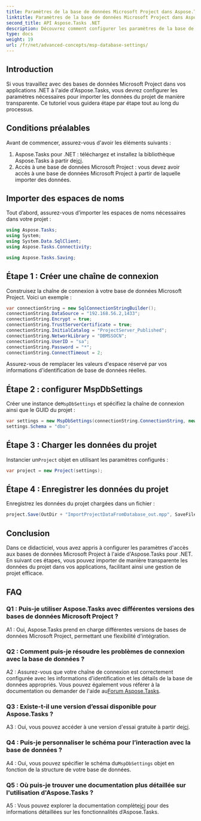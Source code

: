 ```yaml
---
title: Paramètres de la base de données Microsoft Project dans Aspose.Tasks
linktitle: Paramètres de la base de données Microsoft Project dans Aspose.Tasks
second_title: API Aspose.Tasks .NET
description: Découvrez comment configurer les paramètres de la base de données Microsoft Project à l'aide d'Aspose.Tasks pour une intégration transparente dans les applications .NET.
type: docs
weight: 19
url: /fr/net/advanced-concepts/msp-database-settings/
---
```

## Introduction

Si vous travaillez avec des bases de données Microsoft Project dans vos applications .NET à l'aide d'Aspose.Tasks, vous devrez configurer les paramètres nécessaires pour importer les données du projet de manière transparente. Ce tutoriel vous guidera étape par étape tout au long du processus.

## Conditions préalables

Avant de commencer, assurez-vous d'avoir les éléments suivants :

1.  Aspose.Tasks pour .NET : téléchargez et installez la bibliothèque Aspose.Tasks à partir de[ici](https://releases.aspose.com/tasks/net/).
2. Accès à une base de données Microsoft Project : vous devez avoir accès à une base de données Microsoft Project à partir de laquelle importer des données.

## Importer des espaces de noms

Tout d’abord, assurez-vous d’importer les espaces de noms nécessaires dans votre projet :

```csharp
using Aspose.Tasks;
using System;
using System.Data.SqlClient;
using Aspose.Tasks.Connectivity;

using Aspose.Tasks.Saving;
```

## Étape 1 : Créer une chaîne de connexion

Construisez la chaîne de connexion à votre base de données Microsoft Project. Voici un exemple :

```csharp
var connectionString = new SqlConnectionStringBuilder();
connectionString.DataSource = "192.168.56.2,1433";
connectionString.Encrypt = true;
connectionString.TrustServerCertificate = true;
connectionString.InitialCatalog = "ProjectServer_Published";
connectionString.NetworkLibrary = "DBMSSOCN";
connectionString.UserID = "sa";
connectionString.Password = "*";
connectionString.ConnectTimeout = 2;
```

Assurez-vous de remplacer les valeurs d'espace réservé par vos informations d'identification de base de données réelles.

## Étape 2 : configurer MspDbSettings

 Créer une instance de`MspDbSettings` et spécifiez la chaîne de connexion ainsi que le GUID du projet :

```csharp
var settings = new MspDbSettings(connectionString.ConnectionString, new Guid("E6426C44-D6CB-4B9C-AF16-48910ACE0F54"));
settings.Schema = "dbo";
```

## Étape 3 : Charger les données du projet

 Instancier un`Project` objet en utilisant les paramètres configurés :

```csharp
var project = new Project(settings);
```

## Étape 4 : Enregistrer les données du projet

Enregistrez les données du projet chargées dans un fichier :

```csharp
project.Save(OutDir + "ImportProjectDataFromDatabase_out.mpp", SaveFileFormat.Mpp);
```

## Conclusion

Dans ce didacticiel, vous avez appris à configurer les paramètres d'accès aux bases de données Microsoft Project à l'aide d'Aspose.Tasks pour .NET. En suivant ces étapes, vous pouvez importer de manière transparente les données du projet dans vos applications, facilitant ainsi une gestion de projet efficace.

## FAQ

### Q1 : Puis-je utiliser Aspose.Tasks avec différentes versions des bases de données Microsoft Project ?

A1 : Oui, Aspose.Tasks prend en charge différentes versions de bases de données Microsoft Project, permettant une flexibilité d'intégration.

### Q2 : Comment puis-je résoudre les problèmes de connexion avec la base de données ?

 A2 : Assurez-vous que votre chaîne de connexion est correctement configurée avec les informations d'identification et les détails de la base de données appropriés. Vous pouvez également vous référer à la documentation ou demander de l'aide au[Forum Aspose.Tasks](https://forum.aspose.com/c/tasks/15).

### Q3 : Existe-t-il une version d’essai disponible pour Aspose.Tasks ?

 A3 : Oui, vous pouvez accéder à une version d'essai gratuite à partir de[ici](https://releases.aspose.com/).

### Q4 : Puis-je personnaliser le schéma pour l’interaction avec la base de données ?

 A4 : Oui, vous pouvez spécifier le schéma du`MspDbSettings` objet en fonction de la structure de votre base de données.

### Q5 : Où puis-je trouver une documentation plus détaillée sur l'utilisation d'Aspose.Tasks ?

 A5 : Vous pouvez explorer la documentation complète[ici](https://reference.aspose.com/tasks/net/) pour des informations détaillées sur les fonctionnalités d’Aspose.Tasks.